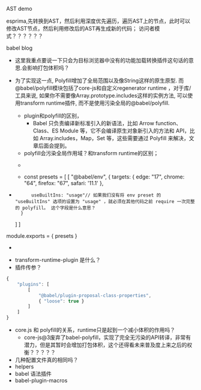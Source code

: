 AST demo

esprima,先转换到AST，然后利用深度优先遍历，遍历AST上的节点，此时可以修改AST节点，然后利用修改后的AST再生成新的代码；
访问者模式？？？？？？




























babel blog
- 这里我重点要说一下只会为目标浏览器中没有的功能加载转换插件这句话的意思.会影响打包体积吗？

- 为了实现这一点, Polyfill增加了全局范围以及像String这样的原生原型. 而@babel/polyfill模块包括了core-js和自定义regenerator runtime ，对于库/工具来说, 如果你不需要像Array.prototype.includes这样的实例方法, 可以使用transform runtime插件, 而不是使用污染全局的@babel/polyfill.
  - plugin和polyfill的区别，
    - Babel 只负责编译新标准引入的新语法，比如 Arrow function、Class、ES Module 等，它不会编译原生对象新引入的方法和 API，比如 Array.includes，Map，Set 等，这些需要通过 Polyfill 来解决，文章后面会提到。
  - polyfill会污染全局作用域？和transform runtime的区别；
  - ~~~JavaScript
  - const presets = [
	[
		"@babel/env",
		{
			targets: {
				edge: "17",
				chrome: "64",
				firefox: "67",
				safari: '11.1'
			},
+			useBuiltIns: "usage"// 如果我们没有将 env preset 的 "useBuiltIns" 选项的设置为 "usage" ，就必须在其他代码之前 require 一次完整的 polyfill。 这个字段是什么意思？
		}
	]
]

module.exports = { presets }

  - ~~~

- transform-runtime-plugin 是什么？
- 插件传参？
~~~JavaScript
{
    "plugins": [
        [
            "@babel/plugin-proposal-class-properties", 
            { "loose": true }
        ]
    ]
}

~~~
- core.js 和 polyfill的关系，runtime只是起到一个减小体积的作用吗？
  - core-js@3废弃了babel-polyfill，实现了完全无污染的API转译，非常有潜力，但是其暂时会增加打包体积，这个还得看未来普及度上来之后的权衡？？？？？
- 几种配置文件真的相同吗？
- helpers
- babel 语法插件
- babel-plugin-macros
